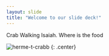 ```yaml
---
layout: slide
title: "Welcome to our slide deck!"
---
```


Crab Walking Isaiah.  Where is the food

![herme-t-crabb](https://octodex.github.com/images/herme-t-crabb.png)
{: .center}
